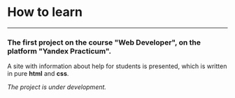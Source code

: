# How to learn
--------
### The first project on the course "Web Developer", on the platform "Yandex Practicum".

A site with information about help for students is presented, which is written in pure **html** and **css**.



*The project is under development.*
